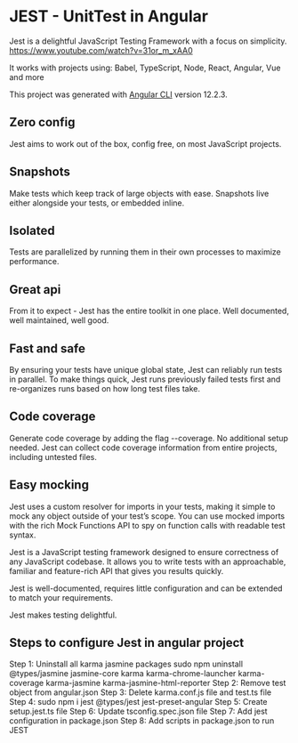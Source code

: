 # JEST - UnitTest in Angular
 
Jest is a delightful JavaScript Testing Framework with a focus on simplicity.
https://www.youtube.com/watch?v=31or_m_xAA0

It works with projects using: Babel, TypeScript, Node, React, Angular, Vue and more

This project was generated with [Angular CLI](https://github.com/angular/angular-cli) version 12.2.3.

## Zero config
Jest aims to work out of the box, config free, on most JavaScript projects.

## Snapshots
Make tests which keep track of large objects with ease. Snapshots live either alongside your tests, or embedded inline.

## Isolated
Tests are parallelized by running them in their own processes to maximize performance.

## Great api
From it to expect - Jest has the entire toolkit in one place. Well documented, well maintained, well good.

## Fast and safe

By ensuring your tests have unique global state, Jest can reliably run tests in parallel. To make things quick, Jest runs previously failed tests first and re-organizes runs based on how long test files take.

## Code coverage

Generate code coverage by adding the flag --coverage. No additional setup needed. Jest can collect code coverage information from entire projects, including untested files.

## Easy mocking

Jest uses a custom resolver for imports in your tests, making it simple to mock any object outside of your test’s scope. You can use mocked imports with the rich Mock Functions API to spy on function calls with readable test syntax.

Jest is a JavaScript testing framework designed to ensure correctness of any JavaScript codebase. It allows you to write tests with an approachable, familiar and feature-rich API that gives you results quickly.

Jest is well-documented, requires little configuration and can be extended to match your requirements.

Jest makes testing delightful.

## Steps to configure Jest in angular project

Step 1: Uninstall all karma jasmine packages
sudo npm uninstall @types/jasmine jasmine-core karma karma-chrome-launcher karma-coverage karma-jasmine karma-jasmine-html-reporter
Step 2: Remove test object from angular.json
Step 3: Delete karma.conf.js file and test.ts file
Step 4: sudo npm i jest @types/jest jest-preset-angular
Step 5: Create setup.jest.ts file
Step 6: Update tsconfig.spec.json file
Step 7: Add jest configuration in package.json
Step 8: Add scripts in package.json to run JEST